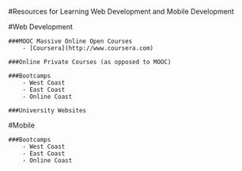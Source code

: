 #Resources for Learning Web Development and Mobile Development

#Web Development

	###MOOC Massive Online Open Courses
		- [Coursera](http://www.coursera.com)

	###Online Private Courses (as opposed to MOOC)

	###Bootcamps
		- West Coast
		- East Coast
		- Online Coast

	###University Websites

#Mobile

	###Bootcamps
		- West Coast
		- East Coast
		- Online Coast